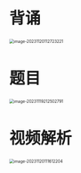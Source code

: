 # 背诵

<img src="https://cvp.oss-cn-shanghai.aliyuncs.com/picgo/202311201127362.png" alt="image-20231120112723221" style="zoom:50%;" />



# 题目

<img src="https://cvp.oss-cn-shanghai.aliyuncs.com/picgo/202311192125866.png" alt="image-20231119212502791" style="zoom:50%;" />



# 视频解析

<img src="https://cvp.oss-cn-shanghai.aliyuncs.com/picgo/202311201116326.png" alt="image-20231120111612204" style="zoom:50%;" />




